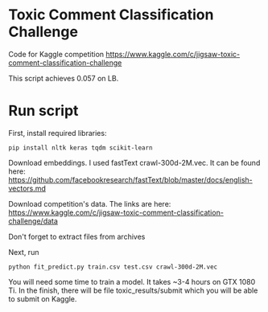 # Toxic Comment Classification Challenge

Code for Kaggle competition https://www.kaggle.com/c/jigsaw-toxic-comment-classification-challenge

This script achieves 0.057 on LB.

# Run script
First, install required libraries:

`pip install nltk keras tqdm scikit-learn`

Download embeddings. I used fastText crawl-300d-2M.vec. It can be found here: https://github.com/facebookresearch/fastText/blob/master/docs/english-vectors.md

Download competition's data. The links are here: https://www.kaggle.com/c/jigsaw-toxic-comment-classification-challenge/data

Don't forget to extract files from archives

Next, run

`python fit_predict.py train.csv test.csv crawl-300d-2M.vec`

You will need some time to train a model. It takes ~3-4 hours on GTX 1080 Ti. In the finish, there will be file toxic_results/submit which you will be able to submit on Kaggle.
